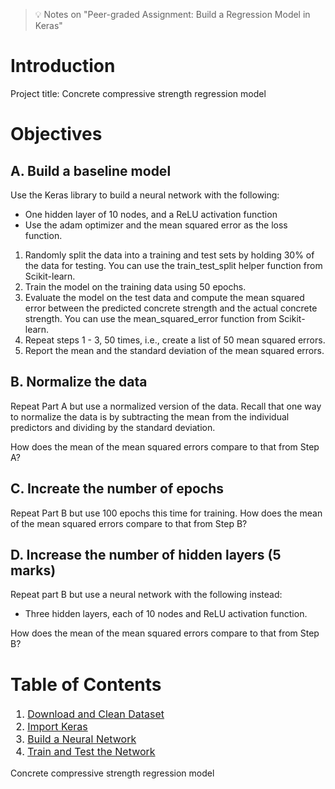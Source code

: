 > :bulb: Notes on "Peer-graded Assignment: Build a Regression Model in Keras"

# Introduction
Project title: Concrete compressive strength regression model

# Objectives
## A. Build a baseline model
Use the Keras library to build a neural network with the following:
- One hidden layer of 10 nodes, and a ReLU activation function
- Use the adam optimizer and the mean squared error  as the loss function.

1. Randomly split the data into a training and test sets by holding 30% of the data for testing. You can use the train_test_split helper function from Scikit-learn.
2. Train the model on the training data using 50 epochs.
3. Evaluate the model on the test data and compute the mean squared error between the predicted concrete strength and the actual concrete strength. You can use the mean_squared_error function from Scikit-learn.
4. Repeat steps 1 - 3, 50 times, i.e., create a list of 50 mean squared errors.
5. Report the mean and the standard deviation of the mean squared errors.

## B. Normalize the data
Repeat Part A but use a normalized version of the data. Recall that one way to normalize the data is by subtracting the mean from the individual predictors and dividing by the standard deviation.

How does the mean of the mean squared errors compare to that from Step A?

## C. Increate the number of epochs
Repeat Part B but use 100 epochs this time for training.
How does the mean of the mean squared errors compare to that from Step B?

## D. Increase the number of hidden layers (5 marks)
Repeat part B but use a neural network with the following instead:
- Three hidden layers, each of 10 nodes and ReLU activation function.

How does the mean of the mean squared errors compare to that from Step B?


# Table of Contents
<div class="alert alert-block alert-info" style="margin-top: 20px">

<font size = 3>
    
1. <a href="#item31">Download and Clean Dataset</a>  
2. <a href="#item32">Import Keras</a>  
3. <a href="#item33">Build a Neural Network</a>  
4. <a href="#item34">Train and Test the Network</a>  

</font>
</div>


Concrete compressive strength regression model



































